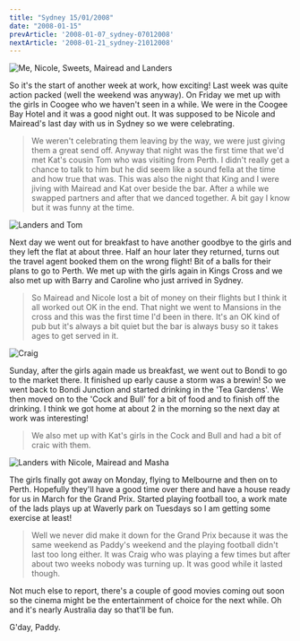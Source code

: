 ```yaml
---
title: "Sydney 15/01/2008"
date: "2008-01-15"
prevArticle: '2008-01-07_sydney-07012008'
nextArticle: '2008-01-21_sydney-21012008'
---
```

![Me, Nicole, Sweets, Mairead and Landers](/images/P1110001.JPG "The gang starting the drinking in the Tea Gardens")

So it's the start of another week at work, how exciting! Last week was quite action packed (well the weekend was anyway). On Friday we met up with the girls in Coogee who we haven't seen in a while. We were in the Coogee Bay Hotel and it was a good night out. It was supposed to be Nicole and Mairead's last day with us in Sydney so we were celebrating.
> We weren't celebrating them leaving by the way, we were just giving them a great send off. Anyway that night was the first time that we'd met Kat's cousin Tom who was visiting from Perth. I didn't really get a chance to talk to him but he did seem like a sound fella at the time and how true that was. This was also the night that King and I were jiving with Mairead and Kat over beside the bar. After a while we swapped partners and after that we danced together. A bit gay I know but it was funny at the time.

![Landers and Tom](/images/P1120084.JPG "No way you're cool enough to be in our gang!")

Next day we went out for breakfast to have another goodbye to the girls and they left the flat at about three. Half an hour later they returned, turns out the travel agent booked them on the wrong flight! Bit of a balls for their plans to go to Perth. We met up with the girls again in Kings Cross and we also met up with Barry and Caroline who just arrived in Sydney.
> So Mairead and Nicole lost a bit of money on their flights but I think it all worked out OK in the end. That night we went to Mansions in the cross and this was the first time I'd been in there. It's an OK kind of pub but it's always a bit quiet but the bar is always busy so it takes ages to get served in it.

![Craig](/images/P1130258.JPG "Thumbs up if you're from Scotland")

Sunday, after the girls again made us breakfast, we went out to Bondi to go to the market there. It finished up early cause a storm was a brewin! So we went back to Bondi Junction and started drinking in the 'Tea Gardens'. We then moved on to the 'Cock and Bull' for a bit of food and to finish off the drinking. I think we got home at about 2 in the morning so the next day at work was interesting!
> We also met up with Kat's girls in the Cock and Bull and had a bit of craic with them.

![Landers with Nicole, Mairead and Masha](/images/P1130277.JPG "Always the ladies man, eh?")

The girls finally got away on Monday, flying to Melbourne and then on to Perth. Hopefully they'll have a good time over there and have a house ready for us in March for the Grand Prix. Started playing football too, a work mate of the lads plays up at Waverly park on Tuesdays so I am getting some exercise at least!
> Well we never did make it down for the Grand Prix because it was the same weekend as Paddy's weekend and the playing football didn't last too long either. It was Craig who was playing a few times but after about two weeks nobody was turning up. It was good while it lasted though.

Not much else to report, there's a couple of good movies coming out soon so the cinema might be the entertainment of choice for the next while. Oh and it's nearly Australia day so that'll be fun.

G'day,
Paddy.